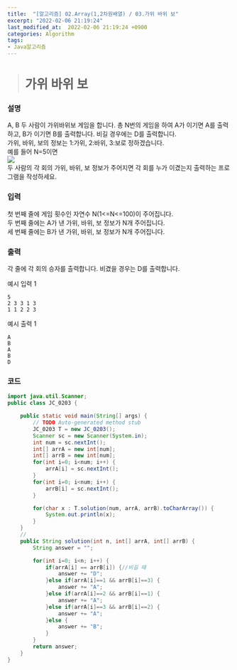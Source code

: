 ```yaml
---
title:  "[알고리즘] 02.Array(1,2차원배열) / 03.가위 바위 보"
excerpt: "2022-02-06 21:19:24"
last_modified_at:  2022-02-06 21:19:24 +0900
categories: Algorithm
tags:
- Java알고리즘
---
```


># 가위 바위 보  

### 설명  

A, B 두 사람이 가위바위보 게임을 합니다. 총 N번의 게임을 하여 A가 이기면 A를 출력하고, B가 이기면 B를 출력합니다. 비길 경우에는 D를 출력합니다.  
가위, 바위, 보의 정보는 1:가위, 2:바위, 3:보로 정하겠습니다.  
예를 들어 N=5이면  
![](https://cote.inflearn.com/public/upload/a48402588b.jpg)  
두 사람의 각 회의 가위, 바위, 보 정보가 주어지면 각 회를 누가 이겼는지 출력하는 프로그램을 작성하세요.  


### 입력  

첫 번째 줄에 게임 횟수인 자연수 N(1<=N<=100)이 주어집니다.  
두 번째 줄에는 A가 낸 가위, 바위, 보 정보가 N개 주어집니다.  
세 번째 줄에는 B가 낸 가위, 바위, 보 정보가 N개 주어집니다.  


### 출력  

각 줄에 각 회의 승자를 출력합니다. 비겼을 경우는 D를 출력합니다.   


예시 입력 1   
```
5
2 3 3 1 3
1 1 2 2 3
```
예시 출력 1  
```
A
B
A
B
D
```


### 코드  

```java
import java.util.Scanner;
public class JC_0203 {

	public static void main(String[] args) {
		// TODO Auto-generated method stub
		JC_0203 T = new JC_0203();
		Scanner sc = new Scanner(System.in);
		int num = sc.nextInt();
		int[] arrA = new int[num];
		int[] arrB = new int[num];
		for(int i=0; i<num; i++) {
			arrA[i] = sc.nextInt();
		}
		for(int i=0; i<num; i++) {
			arrB[i] = sc.nextInt();
		}

		for(char x : T.solution(num, arrA, arrB).toCharArray()) {
			System.out.println(x);
		}
	}
	//
	public String solution(int n, int[] arrA, int[] arrB) {
		String answer = "";

		for(int i=0; i<n; i++) {
			if(arrA[i] == arrB[i]) {//비길 때
				answer += "D";
			}else if(arrA[i]==1 && arrB[i]==3) {
				answer += "A";
			}else if(arrA[i]==2 && arrB[i]==1) {
				answer += "A";
			}else if(arrA[i]==3 && arrB[i]==2) {
				answer += "A";
			}else {
				answer += "B";
			}
		}
		return answer;
	}
}


```
